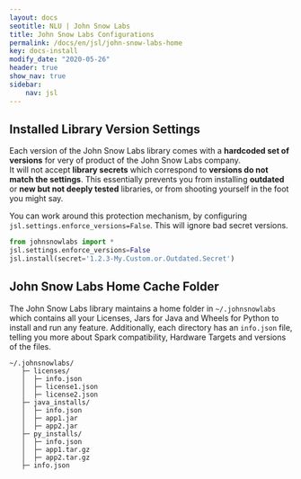 ```yaml
---
layout: docs
seotitle: NLU | John Snow Labs
title: John Snow Labs Configurations
permalink: /docs/en/jsl/john-snow-labs-home
key: docs-install
modify_date: "2020-05-26"
header: true
show_nav: true
sidebar:
    nav: jsl
---
```


<div class="main-docs" markdown="1"><div class="h3-box" markdown="1">



## Installed Library Version Settings
Each version of the John Snow Labs library comes with a **hardcoded set of versions** for very of product of the John Snow Labs company.       
It will not accept **library secrets** which correspond to **versions do not match the settings**.
This essentially prevents you from installing **outdated** or **new but not deeply tested** libraries, or from shooting yourself in the foot you might say.


You can work around this protection mechanism, by configuring `jsl.settings.enforce_versions=False`.
This will ignore bad secret versions.

```python
from johnsnowlabs import *
jsl.settings.enforce_versions=False
jsl.install(secret='1.2.3-My.Custom.or.Outdated.Secret')
```

</div><div class="h3-box" markdown="1">

## John Snow Labs Home Cache Folder
The John Snow Labs library maintains a home folder in `~/.johnsnowlabs` which contains all your Licenses, Jars for Java and Wheels for Python to install and run any feature.
Additionally, each directory has an `info.json` file, telling you more about Spark compatibility, Hardware Targets and versions of the files.


```shell
~/.johnsnowlabs/
   ├─ licenses/
   │  ├─ info.json
   │  ├─ license1.json
   │  ├─ license2.json
   ├─ java_installs/
   │  ├─ info.json
   │  ├─ app1.jar
   │  ├─ app2.jar
   ├─ py_installs/
   │  ├─ info.json
   │  ├─ app1.tar.gz
   │  ├─ app2.tar.gz
   ├─ info.json

```
</div></div>